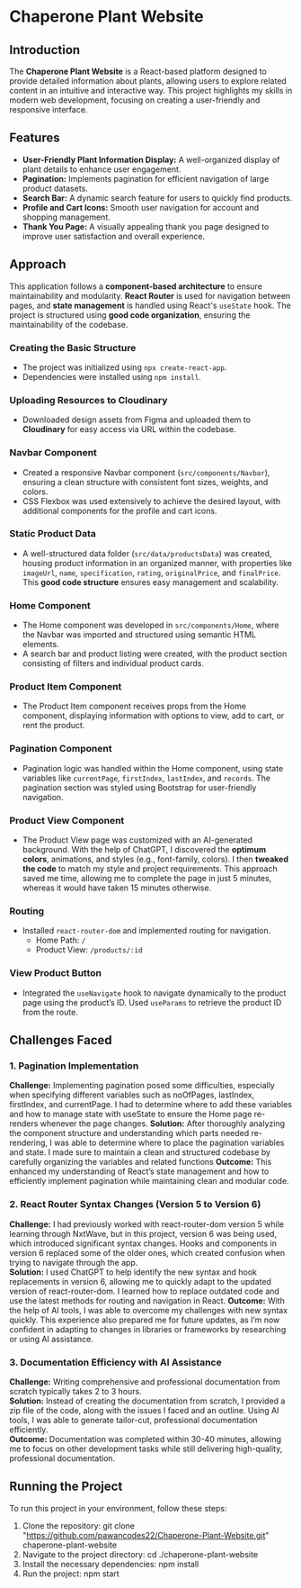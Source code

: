 # Chaperone Plant Website

## Introduction
The **Chaperone Plant Website** is a React-based platform designed to provide detailed information about plants, allowing users to explore related content in an intuitive and interactive way. This project highlights my skills in modern web development, focusing on creating a user-friendly and responsive interface.

## Features
- **User-Friendly Plant Information Display:** A well-organized display of plant details to enhance user engagement.
- **Pagination:** Implements pagination for efficient navigation of large product datasets.
- **Search Bar:** A dynamic search feature for users to quickly find products.
- **Profile and Cart Icons:** Smooth user navigation for account and shopping management.
- **Thank You Page:** A visually appealing thank you page designed to improve user satisfaction and overall experience.

## Approach
This application follows a **component-based architecture** to ensure maintainability and modularity. **React Router** is used for navigation between pages, and **state management** is handled using React's `useState` hook. The project is structured using **good code organization**, ensuring the maintainability of the codebase.

### Creating the Basic Structure
- The project was initialized using `npx create-react-app`.
- Dependencies were installed using `npm install`.

### Uploading Resources to Cloudinary
- Downloaded design assets from Figma and uploaded them to **Cloudinary** for easy access via URL within the codebase.

### Navbar Component
- Created a responsive Navbar component (`src/components/Navbar`), ensuring a clean structure with consistent font sizes, weights, and colors.
- CSS Flexbox was used extensively to achieve the desired layout, with additional components for the profile and cart icons.

### Static Product Data
- A well-structured data folder (`src/data/productsData`) was created, housing product information in an organized manner, with properties like `imageUrl`, `name`, `specification`, `rating`, `originalPrice`, and `finalPrice`. This **good code structure** ensures easy management and scalability.

### Home Component
- The Home component was developed in `src/components/Home`, where the Navbar was imported and structured using semantic HTML elements.
- A search bar and product listing were created, with the product section consisting of filters and individual product cards.

### Product Item Component
- The Product Item component receives props from the Home component, displaying information with options to view, add to cart, or rent the product.

### Pagination Component
- Pagination logic was handled within the Home component, using state variables like `currentPage`, `firstIndex`, `lastIndex`, and `records`. The pagination section was styled using Bootstrap for user-friendly navigation.

### Product View Component
- The Product View page was customized with an AI-generated background. With the help of ChatGPT, I discovered the **optimum colors**, animations, and styles (e.g., font-family, colors). I then **tweaked the code** to match my style and project requirements. This approach saved me time, allowing me to complete the page in just 5 minutes, whereas it would have taken 15 minutes otherwise.

### Routing
- Installed `react-router-dom` and implemented routing for navigation.
  - Home Path: `/`
  - Product View: `/products/:id`

### View Product Button
- Integrated the `useNavigate` hook to navigate dynamically to the product page using the product’s ID. Used `useParams` to retrieve the product ID from the route.

## Challenges Faced
### 1. Pagination Implementation
**Challenge:** Implementing pagination posed some difficulties, especially when specifying different variables such as noOfPages, lastIndex, firstIndex, and currentPage. I had to determine where to add these variables and how to manage state with useState to ensure the Home page re-renders whenever the page changes. 
**Solution:** After thoroughly analyzing the component structure and understanding which parts needed re-rendering, I was able to determine where to place the pagination variables and state. I made sure to maintain a clean and structured codebase by carefully organizing the variables and related functions 
**Outcome:** This enhanced my understanding of React’s state management and how to efficiently implement pagination while maintaining clean and modular code.

### 2. React Router Syntax Changes (Version 5 to Version 6)
**Challenge:**  I had previously worked with react-router-dom version 5 while learning through NxtWave, but in this project, version 6 was being used, which introduced significant syntax changes. Hooks and components in version 6 replaced some of the older ones, which created confusion when trying to navigate through the app.  
**Solution:**  I used ChatGPT to help identify the new syntax and hook replacements in version 6, allowing me to quickly adapt to the updated version of react-router-dom. I learned how to replace outdated code and use the latest methods for routing and navigation in React.
**Outcome:** With the help of AI tools, I was able to overcome my challenges with new syntax quickly. This experience also prepared me for future updates, as I’m now confident in adapting to changes in libraries or frameworks by researching or using AI assistance.


### 3. Documentation Efficiency with AI Assistance
**Challenge:** Writing comprehensive and professional documentation from scratch typically takes 2 to 3 hours.  
**Solution:** Instead of creating the documentation from scratch, I provided a zip file of the code, along with the issues I faced and an outline. Using AI tools, I was able to generate tailor-cut, professional documentation efficiently.  
**Outcome:** Documentation was completed within 30-40 minutes, allowing me to focus on other development tasks while still delivering high-quality, professional documentation.

## Running the Project
To run this project in your environment, follow these steps:

1. Clone the repository:
    git clone "https://github.com/pawancodes22/Chaperone-Plant-Website.git" chaperone-plant-website
2. Navigate to the project directory:
    cd ./chaperone-plant-website
3. Install the necessary dependencies:
    npm install
4. Run the project:
    npm start

